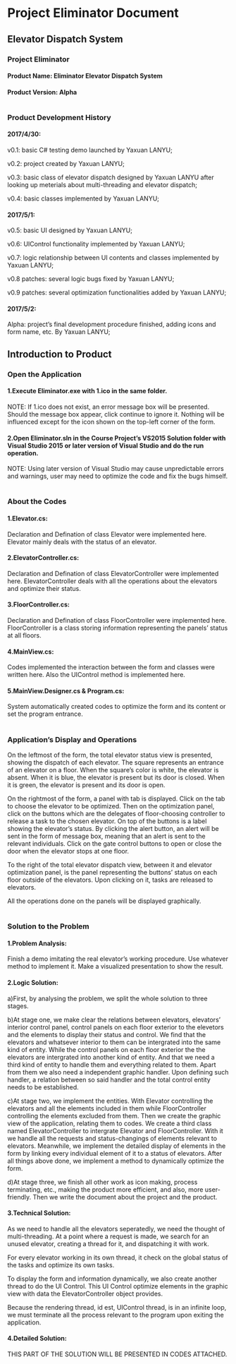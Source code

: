 # Project Eliminator Document


## Elevator Dispatch System
### Project Eliminator
#### Product Name: Eliminator Elevator Dispatch System
#### Product Version: Alpha
#
### Product Development History
#### 2017/4/30:
v0.1: basic C# testing demo launched by Yaxuan LANYU;

v0.2: project created by Yaxuan LANYU;

v0.3: basic class of elevator dispatch designed by Yaxuan LANYU after looking up meterials about multi-threading and elevator dispatch;

v0.4: basic classes implemented by Yaxuan LANYU;


#### 2017/5/1:
v0.5: basic UI designed by Yaxuan LANYU;

v0.6: UIControl functionality implemented by Yaxuan LANYU;

v0.7: logic relationship between UI contents and classes implemented by Yaxuan LANYU;

v0.8 patches: several logic bugs fixed by Yaxuan LANYU;

v0.9 patches: several optimization functionalities added by Yaxuan LANYU;


#### 2017/5/2:
Alpha: project’s final development procedure finished, adding icons and form name, etc. By Yaxuan LANYU;


## Introduction to Product
### Open the Application
#### 1.Execute Eliminator.exe with 1.ico in the same folder. 
NOTE: If 1.ico does not exist, an error message box will be presented. Should the message box appear, click continue to ignore it. Nothing will be influenced except for the icon shown on the top-left corner of the form.

#### 2.Open Eliminator.sln in the Course Project’s VS2015 Solution folder with Visual Studio 2015 or later version of Visual Studio and do the run operation.
NOTE: Using later version of Visual Studio may cause unpredictable errors and warnings, user may need to optimize the code and fix the bugs himself.

#
### About the Codes
#### 1.Elevator.cs:
Declaration and Defination of class Elevator were implemented here. Elevator mainly deals with the status of an elevator.

#### 2.ElevatorController.cs:
Declaration and Defination of class ElevatorController were implemented here. ElevatorController deals with all the operations about the elevators and optimize their status.

#### 3.FloorController.cs:
Declaration and Defination of class FloorController were implemented here. FloorController is a class storing information representing the panels’ status at all floors.

#### 4.MainView.cs:
Codes implemented the interaction between the form and classes were written here. Also the UIControl method is implemented here.

#### 5.MainView.Designer.cs & Program.cs:
System automatically created codes to optimize the form and its content or set the program entrance.

#
### Application’s Display and Operations
On the leftmost of the form, the total elevator status view is presented, showing the dispatch of each elevator. The square represents an entrance of an elevator on a floor. When the square’s color is white, the elevator is absent. When it is blue, the elevator is present but its door is closed. When it is green, the elevator is present and its door is open.

On the rightmost of the form, a panel with tab is displayed. Click on the tab to choose the elevator to be optimized. Then on the optimization panel, click on the buttons which are the delegates of floor-choosing controller to release a task to the chosen elevator. On top of the buttons is a label showing the elevator’s status. By clicking the alert button, an alert will be sent in the form of message box, meaning that an alert is sent to the relevant individuals. Click on the gate control buttons to open or close the door when the elevator stops at one floor.

To the right of the total elevator dispatch view, between it and elevator optimization panel, is the panel representing the buttons’ status on each floor outside of the elevators. Upon clicking on it, tasks are released to elevators.

All the operations done on the panels will be displayed graphically.

#
### Solution to the Problem
#### 1.Problem Analysis:
Finish a demo imitating the real elevator’s working procedure. Use whatever method to implement it. Make a visualized presentation to show the result.

#### 2.Logic Solution:
a)First, by analysing the problem, we split the whole solution to three stages.

b)At stage one, we make clear the relations between elevators, elevators’ interior control panel, control panels on each floor exterior to the elevetors and the elements to display their status and control. We find that the elevators and whatsever interior to them can be intergrated into the same kind of entity. While the control panels on each floor exterior the the elevators are intergrated into another kind of entity. And that we need a third kind of entity to handle them and everything related to them. Apart from them we also need a independent graphic handler. Upon defining such handler, a relation between so said handler and the total control entity needs to be established.

c)At stage two, we implement the entities. With Elevator controlling the elevators and all the elements included in them while FloorController controlling the elements excluded from them. Then we create the graphic view of the application, relating them to codes. We create a third class named ElevatorController to intergrate Elevator and FloorController. With it we handle all the requests and status-changings of elements relevant to elevators. Meanwhile, we implement the detailed display of elements in the form by linking every individual element of it to a status of elevators. After all things above done, we implement a method to dynamically optimize the form.

d)At stage three, we finish all other work as icon making, process terminating, etc., making the product more efficient, and also, more user-friendly. Then we write the document about the project and the product.


#### 3.Technical Solution:
As we need to handle all the elevators seperatedly, we need the thought of multi-threading. At a point where a request is made, we search for an unused elevator, creating a thread for it, and dispatching it with work.

For every elevator working in its own thread, it check on the global status of the tasks and optimize its own tasks.

To display the form and information dynamically, we also create another thread to do the UI Control. This UI Control optimize elements in the graphic view with data the ElevatorController object provides.

Because the rendering thread, id est, UIControl thread, is in an infinite loop, we must terminate all the process relevant to the program upon exiting the application.


#### 4.Detailed Solution:
THIS PART OF THE SOLUTION WILL BE PRESENTED IN CODES ATTACHED.
